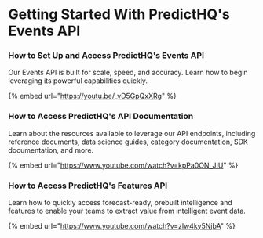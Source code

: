 # Getting Started With PredictHQ's Events API

### How to Set Up and Access PredictHQ's Events API <a href="#how-to-set-up-and-access-predict-hqs-events-api" id="how-to-set-up-and-access-predict-hqs-events-api"></a>

Our Events API is built for scale, speed, and accuracy. Learn how to begin leveraging its powerful capabilities quickly.

{% embed url="https://youtu.be/_vD5GpQxXRg" %}

### How to Access PredictHQ's API Documentation <a href="#how-to-access-predict-hqs-api-documentation" id="how-to-access-predict-hqs-api-documentation"></a>

Learn about the resources available to leverage our API endpoints, including reference documents, data science guides, category documentation, SDK documentation, and more.

{% embed url="https://www.youtube.com/watch?v=kpPa0ON_JIU" %}

### How to Access PredictHQ's Features API <a href="#how-to-access-predict-hqs-features-api" id="how-to-access-predict-hqs-features-api"></a>

Learn how to quickly access forecast-ready, prebuilt intelligence and features to enable your teams to extract value from intelligent event data.

{% embed url="https://www.youtube.com/watch?v=zlw4ky5NjbA" %}

